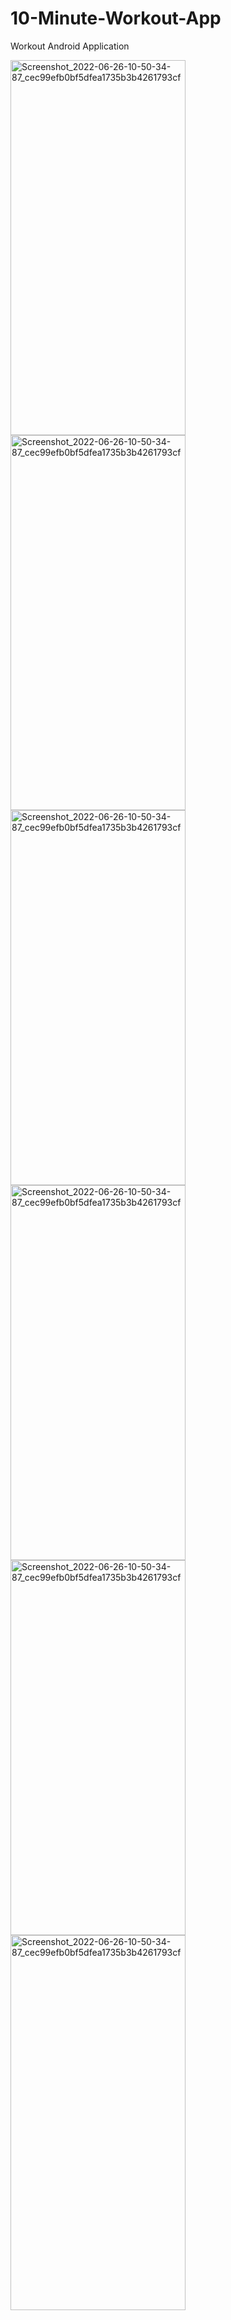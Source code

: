 # 10-Minute-Workout-App
Workout Android Application
<p>
<img width="280" height="600" alt="Screenshot_2022-06-26-10-50-34-87_cec99efb0bf5dfea1735b3b4261793cf" src="https://user-images.githubusercontent.com/103625079/175802526-701a3f76-ea2f-4ce4-bf4d-b2e61b9a645b.jpg">

<img width="280" height="600" alt="Screenshot_2022-06-26-10-50-34-87_cec99efb0bf5dfea1735b3b4261793cf" src="https://user-images.githubusercontent.com/103625079/175802559-265bb0e0-c2f0-4c2f-84cb-722eeb7be14c.jpg">

<img width="280" height="600" alt="Screenshot_2022-06-26-10-50-34-87_cec99efb0bf5dfea1735b3b4261793cf" src="https://user-images.githubusercontent.com/103625079/175802585-fa17243c-4a32-4b08-a5d2-30e113005a03.jpg">

<img width="280" height="600" alt="Screenshot_2022-06-26-10-50-34-87_cec99efb0bf5dfea1735b3b4261793cf" src="https://user-images.githubusercontent.com/103625079/175802606-7241ff43-8bea-44cc-a405-bba51bfc16be.jpg">

<img width="280" height="600" alt="Screenshot_2022-06-26-10-50-34-87_cec99efb0bf5dfea1735b3b4261793cf" src="https://user-images.githubusercontent.com/103625079/175802626-c3896625-983f-43d9-a840-7dc6d1c42ad4.jpg">

<img width="280" height="600" alt="Screenshot_2022-06-26-10-50-34-87_cec99efb0bf5dfea1735b3b4261793cf" src="https://user-images.githubusercontent.com/103625079/175802642-0b14e9e3-d4b4-465b-9dff-5a1b59252721.jpg">
</p>
